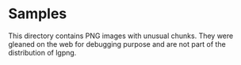 # Samples

This directory contains PNG images with unusual chunks.
They were gleaned on the web for debugging purpose and are not part of the distribution of lgpng.
